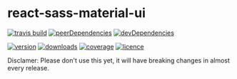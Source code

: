 # react-sass-material-ui

[![travis build](https://img.shields.io/travis/mstrk/react-sass-material-ui.svg?style=flat-square)](https://travis-ci.org/mstrk/react-sass-material-ui)
[![peerDependencies](https://img.shields.io/david/peer/mstrk/react-sass-material-ui.svg?style=flat-square)](https://david-dm.org/mstrk/react-sass-material-ui?type=peer)
[![devDependencies](https://img.shields.io/david/dev/mstrk/react-sass-material-ui.svg?style=flat-square)](https://david-dm.org/mstrk/react-sass-material-ui?type=dev)


[![version](https://img.shields.io/npm/v/react-sass-material-ui.svg?style=flat-square)](https://www.npmjs.com/package/react-sass-material-ui)
[![downloads](https://img.shields.io/npm/dm/react-sass-material-ui.svg?style=flat-square)](https://npm-stat.com/charts.html?package=react-sass-material-ui&from=2015-11-24)
[![coverage](https://img.shields.io/codecov/c/github/mstrk/react-sass-material-ui.svg?style=flat-square)](https://codecov.io/gh/mstrk/react-sass-material-ui)
[![licence](https://img.shields.io/npm/l/react-sass-material-ui.svg?style=flat-square)](https://opensource.org/licenses/MIT)

Disclamer: Please don't use this yet, it will have breaking changes in almost every release.
